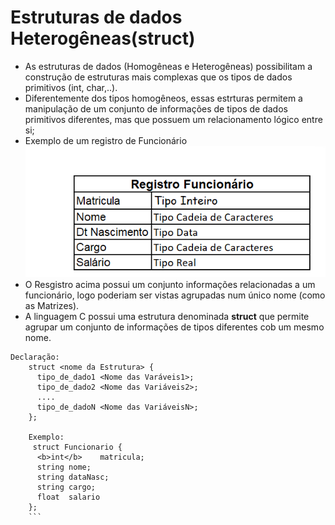 # Estruturas de dados Heterogêneas(struct)

+ As estruturas de dados (Homogêneas e Heterogêneas) possibilitam a construção de estruturas mais complexas que os tipos de dados primitivos (int, char,..).
+ Diferentemente dos tipos homogêneos, essas estrturas permitem a manipulação de um conjunto de informações de tipos de dados primitivos diferentes, mas que possuem um relacionamento lógico entre si;
+ Exemplo de um registro de Funcionário
![programa](/markdowns/registro.png)
+ O Resgistro acima possui um conjunto informações relacionadas a um funcionário, logo poderiam ser vistas agrupadas num único nome (como as Matrizes).
+ A linguagem C possui uma estrutura denominada <b>struct</b> que permite agrupar um conjunto de informações de tipos diferentes cob um mesmo nome.
 ```
 Declaração:
     struct <nome da Estrutura> {
       tipo_de_dado1 <Nome das Varáveis1>;
       tipo_de_dado2 <Nome das Variáveis2>;
       ....
       tipo_de_dadoN <Nome das VariáveisN>;
     };
     
     Exemplo:
      struct Funcionario {
       <b>int</b>    matricula;
       string nome;
       string dataNasc;
       string cargo;
       float  salario
     };
     ```

